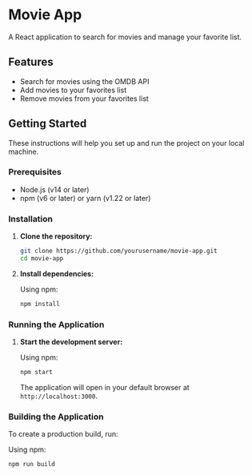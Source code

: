 # Movie App

A React application to search for movies and manage your favorite list.

## Features

- Search for movies using the OMDB API
- Add movies to your favorites list
- Remove movies from your favorites list

## Getting Started

These instructions will help you set up and run the project on your local machine.

### Prerequisites

- Node.js (v14 or later)
- npm (v6 or later) or yarn (v1.22 or later)

### Installation

1. **Clone the repository:**

    ```sh
    git clone https://github.com/yourusername/movie-app.git
    cd movie-app
    ```

2. **Install dependencies:**

    Using npm:
    ```sh
    npm install
    ```



### Running the Application

1. **Start the development server:**

    Using npm:
    ```sh
    npm start
    ```


    The application will open in your default browser at `http://localhost:3000`.

### Building the Application

To create a production build, run:

Using npm:
```sh
npm run build
